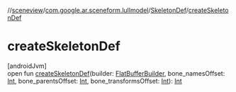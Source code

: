 //[sceneview](../../../index.md)/[com.google.ar.sceneform.lullmodel](../index.md)/[SkeletonDef](index.md)/[createSkeletonDef](create-skeleton-def.md)

# createSkeletonDef

[androidJvm]\
open fun [createSkeletonDef](create-skeleton-def.md)(builder: [FlatBufferBuilder](../../com.google.flatbuffers/-flat-buffer-builder/index.md), bone_namesOffset: [Int](https://kotlinlang.org/api/latest/jvm/stdlib/kotlin/-int/index.html), bone_parentsOffset: [Int](https://kotlinlang.org/api/latest/jvm/stdlib/kotlin/-int/index.html), bone_transformsOffset: [Int](https://kotlinlang.org/api/latest/jvm/stdlib/kotlin/-int/index.html)): [Int](https://kotlinlang.org/api/latest/jvm/stdlib/kotlin/-int/index.html)
